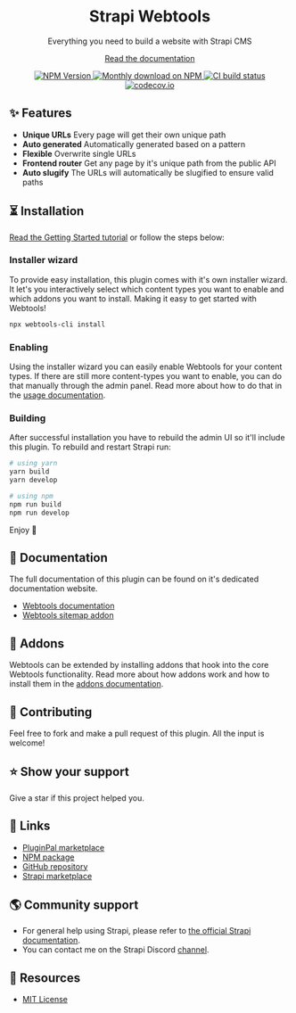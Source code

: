 <div align="center">
<h1>Strapi Webtools</h1>
	
<p style="margin-top: 0;">Everything you need to build a website with Strapi CMS</p>

<a href="https://docs.pluginpal.io/webtools">Read the documentation</a>
	
<p>
  <a href="https://www.npmjs.org/package/strapi-plugin-webtools">
    <img src="https://img.shields.io/npm/v/strapi-plugin-webtools/latest.svg" alt="NPM Version" />
  </a>
  <a href="https://www.npmjs.org/package/strapi-plugin-webtools">
    <img src="https://img.shields.io/npm/dm/strapi-plugin-webtools" alt="Monthly download on NPM" />
  </a>
  <a href="https://codecov.io/gh/pluginpal/strapi-webtools">
    <img src="https://img.shields.io/github/actions/workflow/status/pluginpal/strapi-webtools/tests.yml?branch=master" alt="CI build status" />
  </a>
  <a href="https://codecov.io/gh/pluginpal/strapi-webtools">
    <img src="https://codecov.io/gh/pluginpal/strapi-webtools/coverage.svg?branch=master" alt="codecov.io" />
  </a>
</p>
	
</div>

## ✨ Features

- **Unique URLs** Every page will get their own unique path
- **Auto generated** Automatically generated based on a pattern
- **Flexible** Overwrite single URLs
- **Frontend router** Get any page by it's unique path from the public API
- **Auto slugify** The URLs will automatically be slugified to ensure valid paths

## ⏳ Installation

[Read the Getting Started tutorial](https://docs.pluginpal.io/webtools) or follow the steps below:

### Installer wizard

To provide easy installation, this plugin comes with it's own installer wizard. It let's you interactively select which content types you want to enable and which addons you want to install. Making it easy to get started with Webtools!

```bash
npx webtools-cli install
```

### Enabling

Using the installer wizard you can easily enable Webtools for your content types. If there are still more content-types you want to enable, you can do that manually through the admin panel. Read more about how to do that in the [usage documentation](https://docs.pluginpal.io/webtools/usage).

### Building

After successful installation you have to rebuild the admin UI so it'll include this plugin. To rebuild and restart Strapi run:

```bash
# using yarn
yarn build
yarn develop

# using npm
npm run build
npm run develop
```

Enjoy 🎉

## 📓 Documentation

The full documentation of this plugin can be found on it's dedicated documentation website.

- [Webtools documentation](https://docs.pluginpal.io/webtools)
- [Webtools sitemap addon](https://docs.pluginpal.io/webtools/addons/sitemap)

## 🔌 Addons

Webtools can be extended by installing addons that hook into the core Webtools functionality. Read more about how addons work and how to install them in the [addons documentation](https://docs.pluginpal.io/webtools/addons).

## 🤝 Contributing

Feel free to fork and make a pull request of this plugin. All the input is welcome!

## ⭐️ Show your support

Give a star if this project helped you.

## 🔗 Links

- [PluginPal marketplace](https://www.pluginpal.io/plugin/webtools)
- [NPM package](https://www.npmjs.com/package/strapi-plugin-webtools)
- [GitHub repository](https://github.com/pluginpal/strapi-webtools)
- [Strapi marketplace](https://market.strapi.io/plugins/@pluginpal-webtools-core)

## 🌎 Community support

- For general help using Strapi, please refer to [the official Strapi documentation](https://strapi.io/documentation/).
- You can contact me on the Strapi Discord [channel](https://discord.strapi.io/).

## 📝 Resources

- [MIT License](https://github.com/pluginpal/strapi-webtools/blob/master/LICENSE.md)
